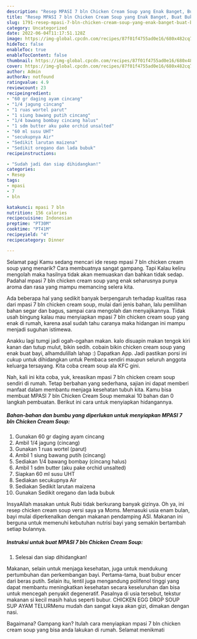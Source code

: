 ```yaml
---
description: "Resep MPASI 7 bln Chicken Cream Soup yang Enak Banget, Buat Buka Puasa Menggugah Selera"
title: "Resep MPASI 7 bln Chicken Cream Soup yang Enak Banget, Buat Buka Puasa Menggugah Selera"
slug: 1791-resep-mpasi-7-bln-chicken-cream-soup-yang-enak-banget-buat-buka-puasa-menggugah-selera
category: Uncategorized
date: 2022-06-04T11:17:51.128Z
image: https://img-global.cpcdn.com/recipes/87f01f4755ad0e16/680x482cq70/mpasi-7-bln-chicken-cream-soup-foto-resep-utama.jpg
hideToc: false
enableToc: true
enableTocContent: false
thumbnail: https://img-global.cpcdn.com/recipes/87f01f4755ad0e16/680x482cq70/mpasi-7-bln-chicken-cream-soup-foto-resep-utama.jpg
cover: https://img-global.cpcdn.com/recipes/87f01f4755ad0e16/680x482cq70/mpasi-7-bln-chicken-cream-soup-foto-resep-utama.jpg
author: Admin
authorAv: notfound
ratingvalue: 4.9
reviewcount: 23
recipeingredient:
- "60 gr daging ayam cincang"
- "1/4 jagung cincang"
- "1 ruas wortel parut"
- "1 siung bawang putih cincang"
- "1/4 bawang bombay cincang halus"
- "1 sdm butter aku pake orchid unsalted"
- "60 ml susu UHT"
- "secukupnya Air"
- "Sedikit larutan maizena"
- "Sedikit oregano dan lada bubuk"
recipeinstructions:

- "Sudah jadi dan siap dihidangkan!"
categories:
- Resep
tags:
- mpasi
- 7
- bln

katakunci: mpasi 7 bln 
nutrition: 156 calories
recipecuisine: Indonesian
preptime: "PT30M"
cooktime: "PT41M"
recipeyield: "4"
recipecategory: Dinner

---
```



Selamat pagi Kamu sedang mencari ide resep mpasi 7 bln chicken cream soup yang menarik? Cara membuatnya sangat gampang. Tapi Kalau keliru mengolah maka hasilnya tidak akan memuaskan dan bahkan tidak sedap. Padahal mpasi 7 bln chicken cream soup yang enak seharusnya punya aroma dan rasa yang mampu memancing selera kita.


Ada beberapa hal yang sedikit banyak berpengaruh terhadap kualitas rasa dari mpasi 7 bln chicken cream soup, mulai dari jenis bahan, lalu pemilihan bahan segar dan bagus, sampai cara mengolah dan menyajikannya. Tidak usah bingung kalau mau menyiapkan mpasi 7 bln chicken cream soup yang enak di rumah, karena asal sudah tahu caranya maka hidangan ini mampu menjadi suguhan istimewa.

Anakku lagi tumgi jadi ogah-ogahan makan. kalo disuapin makan tengok kiri kanan dan tutup mulut, bikin sedih. cobain bikin chicken cream soup yang enak buat bayi, alhamdulillah lahap :) Dapatkan App. Jadi pastikan porsi ini cukup untuk dihidangkan untuk Pembaca sendiri maupun seluruh anggota keluarga tersayang. Kita coba cream soup ala KFC gini.


Nah, kali ini kita coba, yuk, kreasikan mpasi 7 bln chicken cream soup sendiri di rumah. Tetap berbahan yang sederhana, sajian ini dapat memberi manfaat dalam membantu menjaga kesehatan tubuh kita. Kamu bisa membuat MPASI 7 bln Chicken Cream Soup memakai 10 bahan dan 0 langkah pembuatan. Berikut ini cara untuk menyiapkan hidangannya.

<!--inarticleads1-->

##### Bahan-bahan dan bumbu yang diperlukan untuk menyiapkan MPASI 7 bln Chicken Cream Soup:

1. Gunakan 60 gr daging ayam cincang
1. Ambil 1/4 jagung (cincang)
1. Gunakan 1 ruas wortel (parut)
1. Ambil 1 siung bawang putih (cincang)
1. Sediakan 1/4 bawang bombay (cincang halus)
1. Ambil 1 sdm butter (aku pake orchid unsalted)
1. Siapkan 60 ml susu UHT
1. Sediakan secukupnya Air
1. Sediakan Sedikit larutan maizena
1. Gunakan Sedikit oregano dan lada bubuk


InsyaAllah masakan untuk Rubi tidak berkurang banyak gizinya. Oh ya, ini resep chicken cream soup versi saya ya Moms. Memasuki usia enam bulan, bayi mulai diperkenalkan dengan makanan pendamping ASI. Makanan ini berguna untuk memenuhi kebutuhan nutrisi bayi yang semakin bertambah setiap bulannya. 

<!--inarticleads2-->

##### Instruksi untuk buat MPASI 7 bln Chicken Cream Soup:


1. Selesai dan siap dihidangkan!

Makanan, selain untuk menjaga kesehatan, juga untuk mendukung pertumbuhan dan perkembangan bayi. Pertama-tama, buat bubur encer dari beras putih. Selain itu, lentil juga mengandung polifenol tinggi yang dapat membantu meningkatkan kesehatan secara keseluruhan dan bisa untuk mencegah penyakit degeneratif. Pasalnya di usia tersebut, tekstur makanan si kecil masih halus seperti bubur. CHICKEN EGG DROP SOUP SUP AYAM TELURMenu mudah dan sangat kaya akan gizi, dimakan dengan nasi. 

Bagaimana? Gampang kan? Itulah cara menyiapkan mpasi 7 bln chicken cream soup yang bisa anda lakukan di rumah. Selamat menikmati
